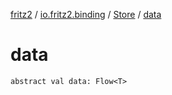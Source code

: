 [fritz2](../../index.md) / [io.fritz2.binding](../index.md) / [Store](index.md) / [data](./data.md)

# data

`abstract val data: Flow<T>`